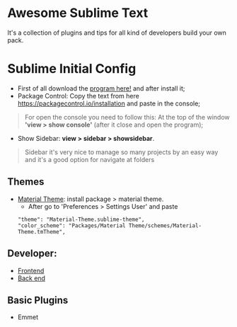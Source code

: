 # Awesome Sublime Text
It's a collection of plugins and tips for all kind of developers build your own pack.

# Sublime Initial Config
* First of all download the [program here!](https://www.sublimetext.com/3) and after install it;
* Package Control: Copy the text from here <https://packagecontrol.io/installation> and paste in the console;

> For open the console you need to follow this: At the top of the window **'view > show console'** (after it close and open the program);

* Show Sidebar: **view > sidebar > showsidebar**.

> Sidebar it's very nice to manage so many projects by an easy way and it's a good option for navigate at folders

## Themes

* [Material Theme](https://github.com/equinusocio/material-theme): install package > material theme.
	- After go to 'Preferences > Settings User' and paste 
    ```
    "theme": "Material-Theme.sublime-theme",
    "color_scheme": "Packages/Material Theme/schemes/Material-Theme.tmTheme",
    ```


## Developer:

- [Frontend](front-end.md)
- [Back end](back-end.md)

## Basic Plugins
* Emmet
